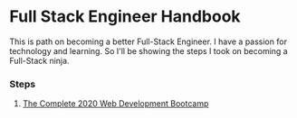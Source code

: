 # Full Stack Engineer Handbook
This is path on becoming a better Full-Stack Engineer. I have a passion for technology and learning. So I'll be showing the steps I took on becoming a Full-Stack ninja. 

### Steps
1. [The Complete 2020 Web Development Bootcamp](https://www.udemy.com/course/the-complete-web-development-bootcamp/?referralCode=F2958B9D9447BDFC8244)
